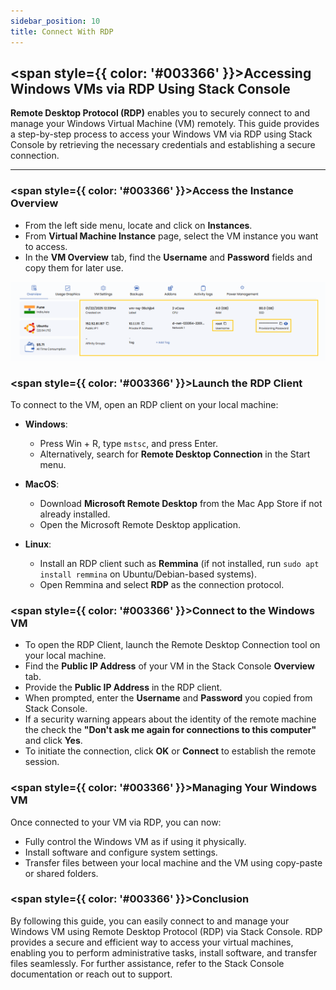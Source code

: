 ```yaml
---
sidebar_position: 10
title: Connect With RDP
---
```


## <span style={{ color: '#003366' }}>Accessing Windows VMs via RDP Using Stack Console</span>

**Remote Desktop Protocol (RDP)** enables you to securely connect to and manage your Windows Virtual Machine (VM) remotely. This guide provides a step-by-step process to access your Windows VM via RDP using Stack Console by retrieving the necessary credentials and establishing a secure connection.

-----

### <span style={{ color: '#003366' }}>Access the Instance Overview</span>

- From the left side menu, locate and click on **Instances**. 
- From **Virtual Machine Instance** page, select the VM instance you want to access.
- In the **VM Overview** tab, find the **Username** and **Password** fields and copy them for later use.

![Instance Overview](vmimages/stackconsole-instance-overview-rdp.png)

### <span style={{ color: '#003366' }}>Launch the RDP Client</span>

To connect to the VM, open an RDP client on your local machine:

- **Windows**: 
  - Press Win + R, type `mstsc`, and press Enter.
  - Alternatively, search for **Remote Desktop Connection** in the Start menu.

- **MacOS**:
  - Download **Microsoft Remote Desktop** from the Mac App Store if not already installed.
  - Open the Microsoft Remote Desktop application.

- **Linux**:
  - Install an RDP client such as **Remmina** (if not installed, run `sudo apt install remmina` on Ubuntu/Debian-based systems).
  - Open Remmina and select **RDP** as the connection protocol.

### <span style={{ color: '#003366' }}>Connect to the Windows VM</span>

- To open the RDP Client, launch the Remote Desktop Connection tool on your local machine.
- Find the **Public IP Address** of your VM in the Stack Console **Overview** tab.
- Provide the **Public IP Address** in the RDP client.
- When prompted, enter the **Username** and **Password** you copied from Stack Console.
- If a security warning appears about the identity of the remote machine the check the **"Don't ask me again for connections to this computer"** and click **Yes**.
- To initiate the connection, click **OK** or **Connect** to establish the remote session.

### <span style={{ color: '#003366' }}>Managing Your Windows VM</span>

Once connected to your VM via RDP, you can now:

- Fully control the Windows VM as if using it physically.
- Install software and configure system settings.
- Transfer files between your local machine and the VM using copy-paste or shared folders.

### <span style={{ color: '#003366' }}>Conclusion</span>

By following this guide, you can easily connect to and manage your Windows VM using Remote Desktop Protocol (RDP) via Stack Console. RDP provides a secure and efficient way to access your virtual machines, enabling you to perform administrative tasks, install software, and transfer files seamlessly. For further assistance, refer to the Stack Console documentation or reach out to support.
